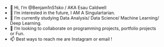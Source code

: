 - 👋 Hi, I’m @Benjam1nS1sko / AKA Esau Caldwell
- 👀 I’m interested in the future, I AM A Singulartarian.
- 🌱 I’m currently studying Data Analysis/ Data Science/ Machine Learning/ Deep Learning.
- 💞️ I’m looking to collaborate on programming projects, portfolio projects or Fun.
- 📫 Best ways to reach me are Instagram or email !

<!---
Benjam1nS1sko/Benjam1nS1sko is a ✨ special ✨ repository because its `README.md` (this file) appears on your GitHub profile.
You can click the Preview link to take a look at your changes.
--->
